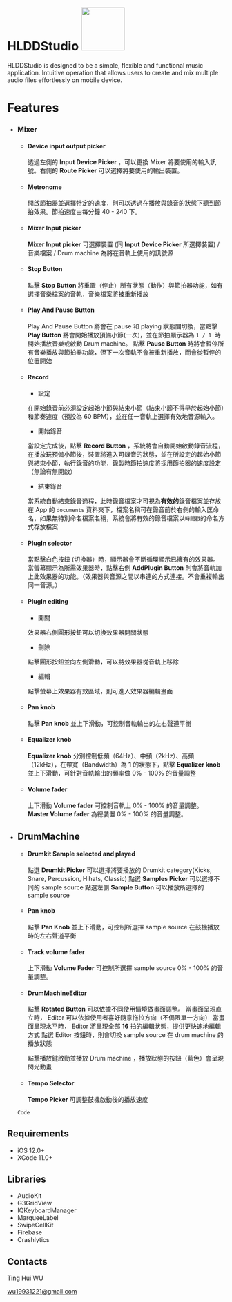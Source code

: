 # HLDDStudio <a href="https://apps.apple.com/app/id1481074240"><img src="https://i.imgur.com/Pc1KdHw.png" width="100"></a>

HLDDStudio is designed to be a simple, flexible and functional music application. Intuitive operation that allows users to create and mix multiple audio files effortlessly on mobile device.

# Features

- ### Mixer
 
    - #### Device input output picker
         透過左側的 **Input Device Picker** ，可以更換 Mixer 將要使用的輸入訊號。右側的 **Route Picker** 可以選擇將要使用的輸出裝置。

    - #### Metronome 
        開啟節拍器並選擇特定的速度，則可以透過在播放與錄音的狀態下聽到節拍效果。節拍速度由每分鐘 40 - 240 下。
    

    
    - #### Mixer Input picker
        **Mixer Input picker** 可選擇裝置 (同 **Input Device Picker** 所選擇裝置) / 音樂檔案 / Drum machine 為將在音軌上使用的訊號源

    - #### Stop Button
        點擊 **Stop Button** 將重置（停止）所有狀態（動作）與節拍器功能，如有選擇音樂檔案的音軌，音樂檔案將被重新播放

    - #### Play And Pause Button
        Play And Pause Button 將會在 pause 和 playing 狀態間切換，當點擊 **Play Button** 將會開始播放預備小節(一次)，並在節拍顯示器為 ```1 / 1 ```時開始播放音樂或啟動 Drum machine。
        點擊 **Pause Button** 時將會暫停所有音樂播放與節拍器功能，但下一次音軌不會被重新播放，而會從暫停的位置開始
    >
    - #### Record 


         - 設定
         
        在開始錄音前必須設定起始小節與結束小節（結束小節不得早於起始小節）和節奏速度（預設為 60 BPM），並在任一音軌上選擇有效地音源輸入。

         - 開始錄音
         
        當設定完成後，點擊 **Record Button** ，系統將會自動開始啟動錄音流程，在播放玩預備小節後，裝置將進入可錄音的狀態，並在所設定的起始小節與結束小節，執行錄音的功能，錄製時節拍速度將採用節拍器的速度設定（無論有無開啟）

         - 結束錄音
         
        當系統自動結束錄音過程，此時錄音檔案才可視為**有效的**錄音檔案並存放在 App 的 ```documents``` 資料夾下，檔案名稱可在錄音前於右側的輸入匡命名，如果無特別命名檔案名稱，系統會將有效的錄音檔案以```時間戳```的命名方式存放檔案
        
    
    - #### PlugIn selector
        當點擊白色按鈕 (切換器）時，顯示器會不斷循環顯示已擁有的效果器。當螢幕顯示為所需效果器時，點擊右側 **AddPlugin Button** 則會將音軌加上此效果器的功能。（效果器與音源之間以串連的方式連接。不會重複輸出同一音源。）
    
    - #### PlugIn editing

        - 開關
        
        效果器右側圓形按鈕可以切換效果器開關狀態
        
        - 刪除
        
        點擊圓形按鈕並向左側滑動，可以將效果器從音軌上移除

        - 編輯
        
        點擊螢幕上效果器有效區域，則可進入效果器編輯畫面
    
     
    - #### Pan knob
        點擊 **Pan knob** 並上下滑動，可控制音軌輸出的左右聲道平衡
    
    - #### Equalizer knob
        **Equalizer knob** 分別控制低頻（64Hz）、中頻（2kHz）、高頻（12kHz），在帶寬（Bandwidth）為 **1** 的狀態下，點擊 **Equalizer knob** 並上下滑動，可針對音軌輸出的頻率做 0% - 100% 的音量調整
    
    - #### Volume fader
        上下滑動 **Volume fader** 可控制音軌上 0% - 100% 的音量調整。
        **Master Volume fader** 為總裝置 0% - 100% 的音量調整。
    


- ## DrumMachine
    - #### Drumkit Sample selected and played
        點選 **Drumkit Picker** 可以選擇將要播放的 Drumkit category(Kicks, Snare, Percussion, Hihats, Classic)
        點選 **Samples Picker** 可以選擇不同的 sample source
        點選左側 **Sample Button** 可以播放所選擇的 sample source
    

    - #### Pan knob
        點擊 **Pan Knob** 並上下滑動，可控制所選擇 sample source 在鼓機播放時的左右聲道平衡
    - #### Track volume fader
        上下滑動 **Volume Fader** 可控制所選擇 sample source 0% - 100% 的音量調整。
    - #### DrumMachineEditor
        
        點擊 **Rotated Button** 可以依據不同使用情境做畫面調整。
        當畫面呈現直立時， Editor 可以依據使用者喜好隨意拖拉方向（不侷限單一方向）
        當畫面呈現水平時， Editor 將呈現全部 **16** 拍的編輯狀態，提供更快速地編輯方式
        點選 Editor 按鈕時，則會切換 sample source 在 drum machine 的播放狀態
        
        點擊播放鍵啟動並播放 Drum machine ，播放狀態的按鈕（藍色）會呈現閃光動畫
        

    - #### Tempo Selector
        
        **Tempo Picker** 可調整鼓機啟動後的播放速度 
    
    ```
    Code 
    ```


## Requirements
* iOS 12.0+
* XCode 11.0+
## Libraries
* AudioKit
* G3GridView
* IQKeyboardManager
* MarqueeLabel
* SwipeCellKit
* Firebase
* Crashlytics

## Contacts

Ting Hui WU 

wu19931221@gmail.com
